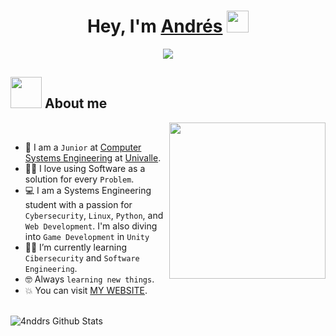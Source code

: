 <h1 align="center"><b>Hey, I'm <a href="https://100rabhcsmc.github.io/Me.io/" target="blank">
Andrés</a></b> <img src="https://media.giphy.com/media/hvRJCLFzcasrR4ia7z/giphy.gif" width="35"></h1>

<p align="center">
  <img src="https://readme-typing-svg.herokuapp.com?font=Fira+Code&color=8AB4F8&size=30&center=true&vCenter=true&width=700&height=50&lines=Systems+Engineering+Student;Cybersecurity+Enthusiast+%F0%9F%94%91;Linux+Fan+%F0%9F%90%A7;Passionate+Lifelong+Learner+%F0%9F%93%9A;Exploring+the+World+of+Tech">
</p>


## <picture><img src = "https://github.com/7oSkaaa/7oSkaaa/blob/main/Images/about_me.gif?raw=true" width = 50px></picture> About me

<picture> <img align="right" src="https://media.giphy.com/media/v6Izd1Xt542xG/giphy.gif" width = 250px></picture>

<br>

- :school: I am a `Junior` at [Computer Systems Engineering](https://www.univalle.edu/wp-content/uploads/2023/06/TRIP-ISI.pdf) at [Univalle](https://www.univalle.edu/).
- :technologist: I love using Software as a solution for every `Problem`.
- :computer: I am a Systems Engineering student with a passion for `Cybersecurity`, `Linux`, `Python`, and `Web Development`. I'm also diving into `Game Development` in `Unity`
- :student: I’m currently learning `Cibersecurity` and `Software Engineering`.
- :nerd_face: Always `learning new things`.
- :boom: You can visit [MY WEBSITE](https://4nddrs.netlify.app/).
<br>


<img align="center" src="https://github-readme-stats.vercel.app/api?username=4nddrs&include_all_commits=true&count_private=true&show_icons=true&line_height=30&title_color=8AB4F8&icon_color=8AB4F8&text_color=AFBFC8&bg_color=1A1A2E" alt="4nddrs Github Stats">
<br />
<br />

